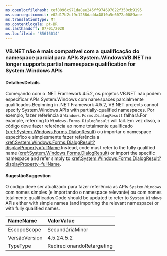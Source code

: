 ```yaml
---
ms.openlocfilehash: cef8096c971da8ae245ff974697022f350cb9195
ms.sourcegitcommit: e02d17b2cf9c1258dadda4810a5e6072a0089aee
ms.translationtype: MT
ms.contentlocale: pt-BR
ms.lasthandoff: 07/01/2020
ms.locfileid: "85616014"
---
```

### <a name="vbnet-no-longer-supports-partial-namespace-qualification-for-systemwindows-apis"></a><span data-ttu-id="a1dba-101">VB.NET não é mais compatível com a qualificação do namespace parcial para APIs System.Windows</span><span class="sxs-lookup"><span data-stu-id="a1dba-101">VB.NET no longer supports partial namespace qualification for System.Windows APIs</span></span>

#### <a name="details"></a><span data-ttu-id="a1dba-102">Detalhes</span><span class="sxs-lookup"><span data-stu-id="a1dba-102">Details</span></span>

<span data-ttu-id="a1dba-103">Começando com o .NET Framework 4.5.2, os projetos VB.NET não podem especificar APIs System.Windows com namespaces parcialmente qualificados.</span><span class="sxs-lookup"><span data-stu-id="a1dba-103">Beginning in .NET Framework 4.5.2, VB.NET projects cannot specify System.Windows APIs with partially-qualified namespaces.</span></span> <span data-ttu-id="a1dba-104">Por exemplo, fazer referência a `Windows.Forms.DialogResult` falhará.</span><span class="sxs-lookup"><span data-stu-id="a1dba-104">For example, referring to `Windows.Forms.DialogResult` will fail.</span></span> <span data-ttu-id="a1dba-105">Em vez disso, o código deve fazer referência ao nome totalmente qualificado (<xref:System.Windows.Forms.DialogResult>) ou importar o namespace específico e simplesmente fazer referência a <xref:System.Windows.Forms.DialogResult?displayProperty=fullName>.</span><span class="sxs-lookup"><span data-stu-id="a1dba-105">Instead, code must refer to the fully qualified name (<xref:System.Windows.Forms.DialogResult>) or import the specific namespace and refer simply to <xref:System.Windows.Forms.DialogResult?displayProperty=fullName>.</span></span>

#### <a name="suggestion"></a><span data-ttu-id="a1dba-106">Sugestão</span><span class="sxs-lookup"><span data-stu-id="a1dba-106">Suggestion</span></span>

<span data-ttu-id="a1dba-107">O código deve ser atualizado para fazer referência as APIs `System.Windows` com nomes simples (e importando o namespace relevante) ou com nomes totalmente qualificados.</span><span class="sxs-lookup"><span data-stu-id="a1dba-107">Code should be updated to refer to `System.Windows` APIs either with simple names (and importing the relevant namespace) or with fully qualified names.</span></span>

| <span data-ttu-id="a1dba-108">Name</span><span class="sxs-lookup"><span data-stu-id="a1dba-108">Name</span></span>    | <span data-ttu-id="a1dba-109">Valor</span><span class="sxs-lookup"><span data-stu-id="a1dba-109">Value</span></span>       |
|:--------|:------------|
| <span data-ttu-id="a1dba-110">Escopo</span><span class="sxs-lookup"><span data-stu-id="a1dba-110">Scope</span></span>   | <span data-ttu-id="a1dba-111">Secundária</span><span class="sxs-lookup"><span data-stu-id="a1dba-111">Minor</span></span>       |
| <span data-ttu-id="a1dba-112">Versão</span><span class="sxs-lookup"><span data-stu-id="a1dba-112">Version</span></span> | <span data-ttu-id="a1dba-113">4.5.2</span><span class="sxs-lookup"><span data-stu-id="a1dba-113">4.5.2</span></span>       |
| <span data-ttu-id="a1dba-114">Type</span><span class="sxs-lookup"><span data-stu-id="a1dba-114">Type</span></span>    | <span data-ttu-id="a1dba-115">Redirecionando</span><span class="sxs-lookup"><span data-stu-id="a1dba-115">Retargeting</span></span> |

